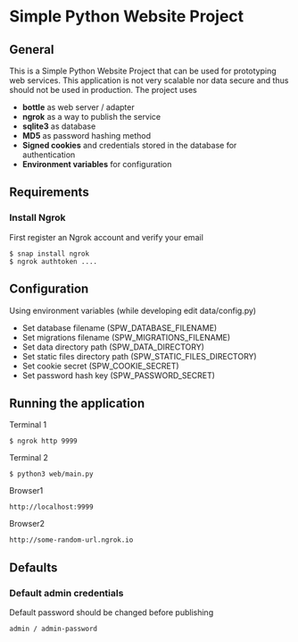 # Simple Python Website Project

## General
This is a Simple Python Website Project that can be used for prototyping web services. 
This application is not very scalable nor data secure and thus should not be used in production.
The project uses 
- **bottle** as web server / adapter
- **ngrok** as a way to publish the service
- **sqlite3** as database
- **MD5** as password hashing method
- **Signed cookies** and credentials stored in the database for authentication 
- **Environment variables** for configuration

## Requirements

### Install Ngrok
First register an Ngrok account and verify your email

    $ snap install ngrok
    $ ngrok authtoken .... 

## Configuration
Using environment variables (while developing edit data/config.py)
- Set database filename (SPW_DATABASE_FILENAME)
- Set migrations filename (SPW_MIGRATIONS_FILENAME)
- Set data directory path (SPW_DATA_DIRECTORY)
- Set static files directory path (SPW_STATIC_FILES_DIRECTORY)
- Set cookie secret (SPW_COOKIE_SECRET)
- Set password hash key (SPW_PASSWORD_SECRET)

## Running the application
Terminal 1

    $ ngrok http 9999

Terminal 2

    $ python3 web/main.py

Browser1

    http://localhost:9999

Browser2

    http://some-random-url.ngrok.io

## Defaults
### Default admin credentials
Default password should be changed before publishing
 
    admin / admin-password
